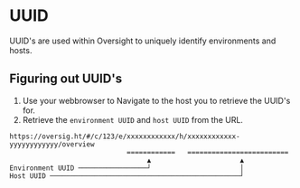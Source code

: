 # UUID

UUID's are used within Oversight to uniquely identify environments and hosts.

## Figuring out UUID's

1. Use your webbrowser to Navigate to the host you to retrieve the UUID's for.
2. Retrieve the `environment UUID` and `host UUID` from the URL.

```
https://oversig.ht/#/c/123/e/xxxxxxxxxxxx/h/xxxxxxxxxxxx-yyyyyyyyyyyy/overview
                             ============   =========================
                                  ▲                      ▲
Environment UUID ─────────────────┘                      │
Host UUID ───────────────────────────────────────────────┘
```